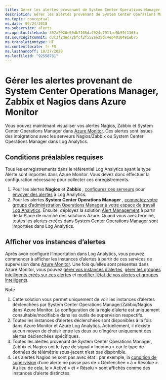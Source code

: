 ```yaml
---
title: Gérer les alertes provenant de System Center Operations Manager, Zabbix et Nagios dans Azure Monitor
description: Gérer les alertes provenant de System Center Operations Manager, Zabbix et Nagios dans Azure Monitor
ms.topic: conceptual
ms.date: 09/24/2018
ms.subservice: alerts
ms.openlocfilehash: 367a7020e56db7105da7624c7911ae5b59f1365a
ms.sourcegitcommit: d3c3f2ded72bfcf2f552e635dc4eb4010491eb75
ms.translationtype: HT
ms.contentlocale: fr-FR
ms.lasthandoff: 10/27/2020
ms.locfileid: "92558781"
---
```

# <a name="manage-alerts-from-system-center-operations-manager-zabbix-and-nagios-in-azure-monitor"></a>Gérer les alertes provenant de System Center Operations Manager, Zabbix et Nagios dans Azure Monitor

Vous pouvez maintenant visualiser vos alertes Nagios, Zabbix et System Center Operations Manager dans [Azure Monitor](./alerts-overview.md). Ces alertes sont issues des intégrations avec les serveurs Nagios/Zabbix ou System Center Operations Manager dans Log Analytics. 

## <a name="prerequisites"></a>Conditions préalables requises
Tous les enregistrements dans le référentiel Log Analytics ayant le type Alerte sont importés dans Azure Monitor. Vous devez donc effectuer la configuration nécessaire pour collecter ces enregistrements.
1. Pour les alertes **Nagios** et **Zabbix** , [configurez ces serveurs](../learn/quick-collect-linux-computer.md) pour [envoyer des alertes](./data-sources-custom-logs.md?toc=/azure/azure-monitor/toc.json) à Log Analytics.
1. Pour les alertes **System Center Operations Manager** , [connectez votre groupe d’administration Operations Manager à votre espace de travail Log Analytics](./om-agents.md). Ensuite, déployez la solution [Alert Management](./alert-management-solution.md) à partir de la Place de marché des solutions Azure. Quand vous avez terminé, toutes les alertes créées dans System Center Operations Manager sont importées dans Log Analytics.

## <a name="view-your-alert-instances"></a>Afficher vos instances d’alertes
Après avoir configuré l’importation dans Log Analytics, vous pouvez commencer à afficher les instances d’alertes à partir de ces services de supervision dans [Azure Monitor](./alerts-overview.md). Une fois qu’elles sont présentes dans Azure Monitor, vous pouvez [gérer vos instances d’alertes](./alerts-managing-alert-instances.md?toc=%252fazure%252fazure-monitor%252ftoc.json), [gérer les groupes intelligents créés sur ces alertes](./alerts-managing-smart-groups.md?toc=%252fazure%252fazure-monitor%252ftoc.json) et [modifier l’état de vos alertes et groupes intelligents](./alerts-managing-alert-states.md?toc=%252fazure%252fazure-monitor%252ftoc.json).

> [!NOTE]
>  1. Cette solution vous permet uniquement de voir les instances d’alertes déclenchées par System Center Operations Manager/Zabbix/Nagios dans Azure Monitor. La configuration de la règle d’alerte est uniquement consultable/modifiable dans les outils de supervision respectifs. 
>  1. Toutes les instances d’alertes déclenchées sont disponibles à la fois dans Azure Monitor et Azure Log Analytics. Actuellement, il n’existe aucun moyen de choisir entre les deux ou d’ingérer uniquement des alertes déclenchées spécifiques.
>  1. Toutes les alertes provenant de System Center Operations Manager, Zabbix et Nagios ont le type de signal « Inconnu » car le type de données de télémétrie sous-jacent n’est pas disponible.
>  1. Les alertes Nagios ne sont pas avec état : par exemple, la [condition de supervision](./alerts-overview.md) d’une alerte ne passe pas de « Déclenchée » à « Résolue ». Au lieu de cela, le « Activé » et « Résolu » sont affichés comme des instances d’alerte distinctes.